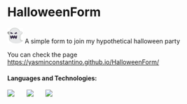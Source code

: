   <h1>HalloweenForm </h1>  <img src="ghost (4).png" width="36"/>
  A simple form to join my hypothetical halloween party

  You can check the page https://yasminconstantino.github.io/HalloweenForm/

  <h4> Languages and Technologies:</h4>
  <img src="icons/html (3).png" width="48"/>
  &#8287;&#8287;&#8287;&#8287;&#8287;
  <img src="icons/css (1).png" width="48"/>
  &#8287;&#8287;&#8287;&#8287;&#8287;
  <img src="icons/javascript.png" width="48"/>
  &#8287;&#8287;&#8287;&#8287;&#8287;
